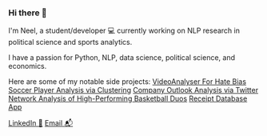 ### Hi there 👋

I'm Neel, a student/developer 💻 currently working on NLP research in political science and sports analytics. 

I have a passion for Python, NLP, data science, political science, and economics.

Here are some of my notable side projects:
[VideoAnalyser For Hate Bias](https://github.com/SirMalamute/VideoAnalysis)
[Soccer Player Analysis via Clustering](https://github.com/SirMalamute/SoccerClustering)
[Company Outlook Analysis via Twitter](https://github.com/SirMalamute/TwitterSentiment)
[Network Analysis of High-Performing Basketball Duos](https://github.com/SirMalamute/PlayerLineupAnalysis)
[Receipt Database App](https://github.com/SirMalamute/Receipts)

[LinkedIn 💼](https://linkedin.com/in/neel)
[Email 📬](mailto:neeliyer14@gmail.com)

